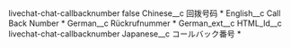 <?xml version="1.0" encoding="UTF-8"?>
<CustomMetadata xmlns="http://soap.sforce.com/2006/04/metadata" xmlns:xsi="http://www.w3.org/2001/XMLSchema-instance" xmlns:xsd="http://www.w3.org/2001/XMLSchema">
    <label>livechat-chat-callbacknumber</label>
    <protected>false</protected>
    <values>
        <field>Chinese__c</field>
        <value xsi:type="xsd:string">回拨号码 *</value>
    </values>
    <values>
        <field>English__c</field>
        <value xsi:type="xsd:string">Call Back Number *</value>
    </values>
    <values>
        <field>German__c</field>
        <value xsi:type="xsd:string">Rückrufnummer *</value>
    </values>
    <values>
        <field>German_ext__c</field>
        <value xsi:nil="true"/>
    </values>
    <values>
        <field>HTML_Id__c</field>
        <value xsi:type="xsd:string">livechat-chat-callbacknumber</value>
    </values>
    <values>
        <field>Japanese__c</field>
        <value xsi:type="xsd:string">コールバック番号 *</value>
    </values>
</CustomMetadata>
